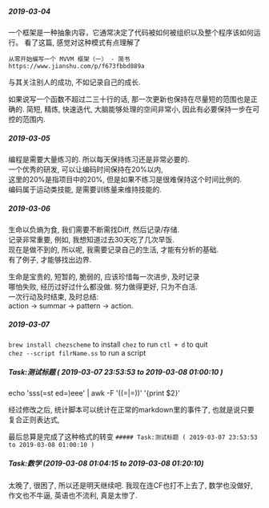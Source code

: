 ##### 2019-03-04
一个框架是一种抽象内容，它通常决定了代码被如何被组织以及整个程序该如何运行。
看了这篇, 感觉对这种模式有点理解了

    从零开始编写一个 MVVM 框架（一） - 简书
    https://www.jianshu.com/p/f673fbbd889a


与其关注别人的成功, 不如记录自己的成长.

如果说写一个函数不超过二三十行的话, 那一次更新也保持在尽量短的范围也是正确的.
简短, 精炼, 快速迭代, 大脑能够处理的空间非常小, 因此有必要保持一步在可控的范围内.

##### 2019-03-05
编程是需要大量练习的. 所以每天保持练习还是非常必要的.  
一个优秀的研发, 可以让编码时间保持在20%以内,  
这里的20%是指项目中的20%, 但是如果不练习是很难保持这个时间比例的.  
编码属于运动类技能, 是需要训练量来维持技能的.  

##### 2019-03-06
生命以负熵为食, 我们需要不断需找Diff, 然后记录/存储.  
记录非常重要, 例如, 我想知道过去30天吃了几次早饭.   
现在是做不到的, 所以呢, 我需要记录自己的生活, 才能有分析的基础.  
有了例子, 才能够找出边界.

生命是宝贵的, 短暂的, 脆弱的, 应该珍惜每一次进步, 及时记录  
哪怕失败, 经历过好过什么都没做. 努力做得更好, 只为不白活.  
一次行动及时结束, 及时总结:  
action -> summar -> pattern -> action.  

##### 2019-03-07
`brew install chezscheme` to install
`chez` to run
`ctl + d` to quit  
`chez --script filrName.ss` to run a script

##### Task:测试标题 ( 2019-03-07 23:53:53 to 2019-03-08 01:00:10 )
echo 'sss(=st ed=)eee' | awk -F '(\(=|=\))' '{print $2}'

经过修改之后, 统计脚本可以统计在正常的markdown里的事件了, 也就是说只要复合正则表达式,

最后总算是完成了这种格式的转变
`##### Task:测试标题 ( 2019-03-07 23:53:53 to 2019-03-08 01:00:10 )`

##### Task:数学 (2019-03-08 01:04:15 to 2019-03-08 01:20:10)
太晚了, 很困了, 所以还是明天继续吧.
我现在连CF也打不上去了, 数学也没做好,
作文也不牛逼, 英语也不流利, 真是太惨了.